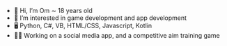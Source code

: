 - 👋 Hi, I’m Om ∼ 18 years old
- 👀 I’m interested in game development and app development
- 🖥️ Python, C#, VB, HTML/CSS, Javascript, Kotlin
- 👨‍💻 Working on a social media app, and a competitive aim training game
